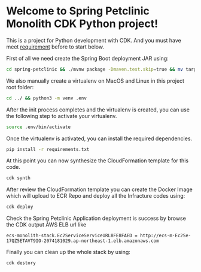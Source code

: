 
# Welcome to Spring Petclinic Monolith CDK Python project!

This is a project for Python development with CDK. And you must have meet [requirement](../README.md#prerequisites) before to start below.

First of all we need create the Spring Boot deployment JAR using:

```bash
cd spring-petclinic && ./mvnw package -Dmaven.test.skip=true && mv target ../docker/
```

We also manually create a virtualenv on MacOS and Linux in this project root folder:

```bash
cd ../ && python3 -m venv .env
```

After the init process completes and the virtualenv is created, you can use the following
step to activate your virtualenv.

```bash
source .env/bin/activate
```

Once the virtualenv is activated, you can install the required dependencies.

```bash
pip install -r requirements.txt
```

At this point you can now synthesize the CloudFormation template for this code.

```bash
cdk synth
```

After review the CloudFormation template you can create the Docker Image which will upload to ECR Repo and deploy all the Infracture codes using:

```bash
cdk deploy
```

Check the Spring Petclinic Application deployment is success by browse the CDK output AWS ELB url like

```
ecs-monolith-stack.Ec2ServiceServiceURL8FE8FAED = http://ecs-m-Ec2Se-17QZ5ETAVT9IO-2074181029.ap-northeast-1.elb.amazonaws.com
```

Finally you can clean up the whole stack by using:

```bash
cdk destory
```
